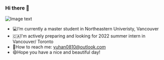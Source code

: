 ### Hi there 👋

![Image text](https://raw.githubusercontent.com/saadeghi/saadeghi/master/dino.gif)

- 💻I’m currently a master student in Northeastern Univeristy, Vancouver
- 🇨🇦I'm actively preparing and looking for 2022 summer intern in Vancouver/ Toronto 
- 💬How to reach me: yuhan0810@outlook.com 
- 😄Hope you have a nice and beautiful day!

